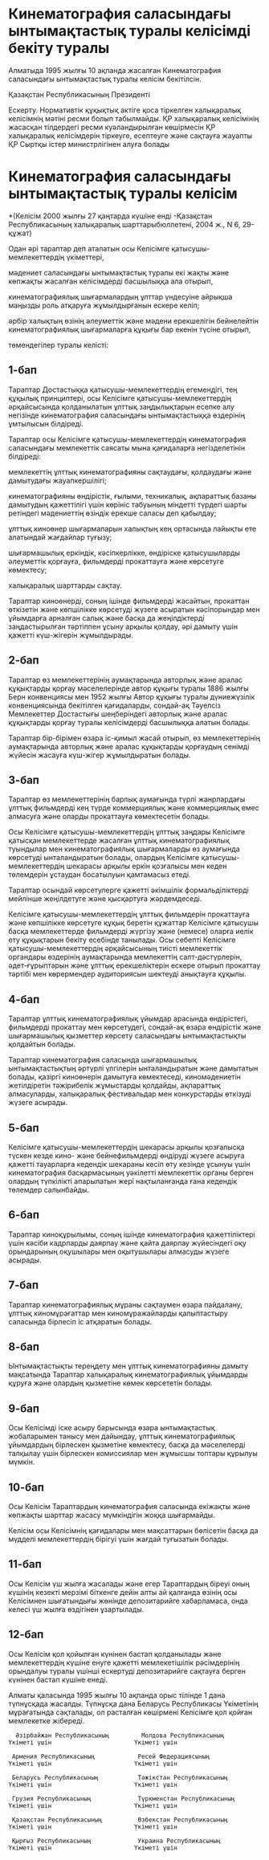 # Кинематография саласындағы ынтымақтастық туралы келісімді бекіту туралы

Алматыда 1995 жылғы 10 ақпанда жасалған Кинематография саласындағы ынтымақтастық туралы келісім бекітілсін.

Қазақстан Республикасының Президенті

Ескерту. Нормативтік құқықтық актіге қоса тіркелген халықаралық келісімнің мәтіні ресми болып табылмайды. ҚР халықаралық келісімінің жасасқан тілдердегі ресми куәландырылған көшірмесін ҚР халықаралық келісімдерін тіркеуге, есептеуге және сақтауға жауапты ҚР Сыртқы істер министрлігінен алуға болады

# Кинематография саласындағы ынтымақтастық туралы келiсiм

*(Келісім 2000 жылғы 27 қаңтарда күшіне енді -Қазақстан Республикасының халықаралық шарттарыбюллетені, 2004 ж., N 6, 29-құжат)

Одан әрi тараптар деп аталатын осы Келiсiмге қатысушы-мемлекеттердiң үкiметтерi,

мәдениет саласындағы ынтымақтастық туралы екi жақты және көпжақты жасалған келiсiмдердi басшылыққа ала отырып,

кинематографиялық шығармалардың ұлттар үндесуiне айрықша маңызды роль атқаруға жұмылдырғанын ескере келiп;

әрбiр халықтың өзiнiң әлеуметтiк және мәдени ерекшелiгiн бейнелейтiн кинематографиялық шығармаларға құқығы бар екенiн түсiне отырып,

төмендегiлер туралы келiстi:

## 1-бап

Тараптар Достастыққа қатысушы-мемлекеттердiң егемендiгi, тең құқылық принциптерi, осы Келiсiмге қатысушы-мемлекеттердiң әрқайсысында қолданылатын ұлттық заңдылықтарын есепке алу негiзiнде кинематография саласындағы ынтымақтастыққа өздерiнiң ұмтылысын бiлдiредi.

Тараптар осы Келiсiмге қатысушы-мемлекеттердiң кинематография саласындағы мемлекеттiк саясаты мына қағидаларға негiзделетiнiн бiлдiредi:

мемлекеттiң ұлттық кинематографияны сақтаудағы, қолдаудағы және дамытудағы жауапкершiлiгi;

кинематографияны өндiрiстiк, ғылыми, техникалық, ақпараттық базаны дамытудың қажеттiлiгi үшiн көрiнiс табуының мiндеттi түрдегi шарты ретiндегi мәдениеттiң өзiндiк ерекше саласы деп қабылдау;

ұлттық киноөнер шығармаларын халықтың кең ортасында лайықты ете алатындай жағдайлар туғызу;

шығармашылық еркiндiк, кәсiпкерлiкке, өндiрiске қатысушыларды әлеуметтiк қорғауға, фильмдердi прокаттауға және көрсетуге көмектесу;

халықаралық шарттарды сақтау.

Тараптар киноөнердi, соның iшiнде фильмдердi жасайтын, прокаттан өткiзетiн және көпшiлiкке көрсетудi жүзеге асыратын кәсiпорындар мен ұйымдарға арналған салық және басқа да жеңiлдiктердi заңдастырылған тәртiппен ұсыну арқылы қолдау, әрi дамыту үшiн қажеттi күш-жiгерiн жұмылдырады.

## 2-бап

Тараптар өз мемлекеттерiнiң аумақтарында авторлық және аралас құқықтарды қорғау мәселелерiнде автор құқығы туралы 1886 жылғы Берн конвенциясы мен 1952 жылғы Автор құқығы туралы дүниежүзiлiк конвенциясында бекiтiлген қағидаларды, сондай-ақ Тәуелсiз Мемлекеттер Достастығы шеңберiндегi авторлық және аралас құқықтарды қорғау туралы келiсiмдердi басшылыққа алатын болады.

Тараптар бiр-бiрiмен өзара iс-қимыл жасай отырып, өз мемлекеттерiнiң аумақтарында авторлық және аралас құқықтарды қорғаудың сенiмдi жүйесiн жасауға күш-жiгер жұмылдыратын болады.

## 3-бап

Тараптар өз мемлекеттерiнiң барлық аумағында түрлi жанрлардағы ұлттық фильмдердi кең түрде коммерциялық және коммерциялық емес алмасуға және оларды прокаттауға көмектесетiн болады.

Осы Келiсiмге қатысушы-мемлекеттердiң ұлттық заңдары Келiсiмге қатысқан мемлекеттерде жасалған ұлттық кинематографиялық туындылар мен кинематографиялық шығармаларды өз аумағында көрсетудi ынталандыратын болады, олардың Келiсiмге қатысушы-мемлекеттердiң шекарасы арқылы еркiн қозғалысы мен кеден төлемдерiн ұстаудан босатылуын қамтамасыз етедi.

Тараптар осындай көрсетулерге қажеттi әкiмшiлiк формальдiлiктердi мейлiнше жеңiлдетуге және қысқартуға жәрдемдеседi.

Келiсiмге қатысушы-мемлекеттердiң ұлттық фильмдерiн прокаттауға және көпшiлiкке көрсетуге құқық беретiн құжаттар Келiсiмге қатысушы басқа мемлекеттерде фильмдердi жүргiзу және (немесе) оларға иелiк ету құқықтарын бекiту есебiнде танылады. Осы себептi Келiсiмге қатысушы-мемлекеттердiң әрқайсысының тиiстi мемлекеттiк органдары өздерiнiң аумақтарында мемлекеттiң салт-дәстүрлерiн, әдет-ғұрыптарын және ұлттық ерекшелiктерiн ескере отырып прокаттау тәртiбi мен көрермендер аудиториясын шектеудi анықтауға құқылы.

## 4-бап

Тараптар ұлттық кинематографиялық ұйымдар арасында өндiрiстегi, фильмдердi прокаттау мен көрсетудегi, сондай-ақ өзара өндiрiстiк және шығармашылық қызметтер көрсету саласындағы ынтымақтастықты қолдайтын болады.

Тараптар кинематография саласында шығармашылық ынтымақтастықтың әртүрлi үлгiлерiн ынталандыратын және дамытатын болады, қазiргi киноөнерiн дамытуға көмектеседi, киномәдениетiн жетiлдiретiн тәжiрибелiк жұмыстарды қолдайды, ақпараттық алмасуларды, халықаралық фестивальдар мен конкурстарды өткiзудi жүзеге асырады.

## 5-бап

Келiсiмге қатысушы-мемлекеттердiң шекарасы арқылы қозғалысқа түскен кезде кино- және бейнефильмдердi өндiрудi жүзеге асыруға қажеттi тауарларға кедендiк шекараны кесiп өту кезiнде ұсынуы үшiн кинематография басқармасының уәкiлеттi мемлекеттiк органы берген олардың түпкiлiктi апарылатын жерi нақтыланғанда ғана кедендiк төлемдер салынбайды.

## 6-бап

Тараптар киноқұрылымы, соның iшiнде кинематография қажеттiлiктерi үшiн кәсiби кадрларды даярлау және қайта даярлау жүйесiндегi оқу орындарының оқушылары мен оқытушылары алмасуды жүзеге асырады.

## 7-бап

Тараптар кинематографиялық мұраны сақтаумен өзара пайдалану, ұлттық киномұрағаттар мен киномұражайларды қалыптастыру саласында бiрлесiп iс атқаратын болады.

## 8-бап

Ынтымақтастықты тереңдету мен ұлттық кинематографияны дамыту мақсатында Тараптар халықаралық кинематографиялық ұйымдарды құруға және олардың қызметiне көмек көрсететiн болады.

## 9-бап

Осы Келiсiмдi iске асыру барысында өзара ынтымақтастық жобаларымен танысу мен дайындау, ұлттық кинематографиялық ұйымдардың бiрлескен қызметiне көмектесу, басқа да мәселелердi талқылау үшiн бiрлескен комиссиялар мен жұмысшы топтары құрылуы мүмкiн.

## 10-бап

Осы Келісiм Тараптардың кинематография саласында екiжақты және көпжақты шарттар жасасу мүмкiндiгiн жоққа шығармайды.

Келiсiм осы Келiсiмнiң қағидалары мен мақсаттарын бөлiсетiн басқа да мүдделi мемлекеттердiң бiрiгуi үшiн жағдай туғызатын болады.

## 11-бап

Осы Келiсiм үш жылға жасалады және егер Тараптардың бiреуi оның күшiнiң кезектi мерзiмi бiткенге дейiн алты ай қалғанда өзiнiң осы Келiсiмнен шығатындығы жөнiнде депозитарийге хабарламаса, онда келесi үш жылға өздiгiнен ұзартылады.

## 12-бап

Осы Келiсiм қол қойылған күнiнен бастап қолданылады және мемлекеттердiң күшіне енуге қажеттi мемлекетiшiлiк рәсiмдерiнiң орындалуы туралы үшiншi ескертудi депозитарийге сақтауға берген күнiнен бастап күшiне енедi.

Алматы қаласында 1995 жылғы 10 ақпанда орыс тілінде 1 дана түпнұсқада жасалды. Түпнұсқа дана Беларусь Республикасы Үкіметінің мұрағатында сақталады, ол расталған көшірмені Келісімге қол қойған мемлекетке жібереді.

      Әзірбайжан Республикасының         Молдова Республикасының             Үкіметі үшін                       Үкіметі үшін

     Армения Республикасының            Ресей Федерациясының          Үкіметі үшін                       Үкіметі үшін

     Беларусь Республикасының           Тәжікстан Республикасының          Үкіметі үшін                       Үкіметі үшін

     Грузия Республикасының             Түркменстан Республикасының           Үкiметi үшiн                       Үкіметі үшін

     Қазақстан Республикасының          Өзбекстан Республикасының          Үкiметi үшiн                       Үкіметі үшін

     Қырғыз Республикасының             Украина Республикасының           Үкiметi үшiн                       Үкіметі үшін

